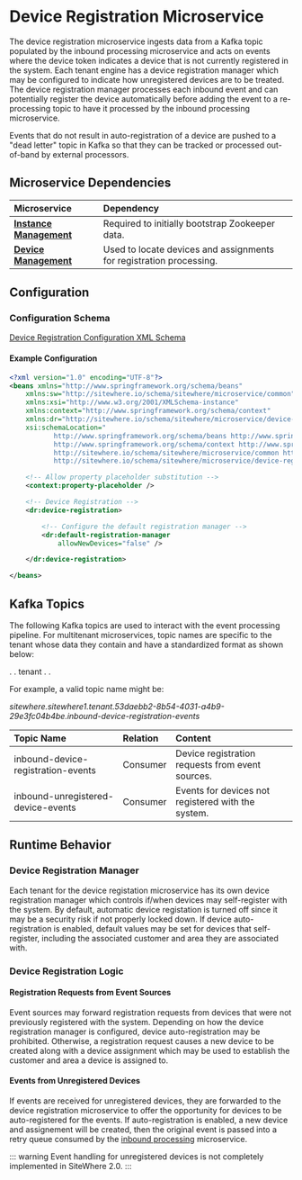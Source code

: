 # Device Registration Microservice

<Seo/>

<MicroserviceBadge text="Multitenant Microservice" type="multitenant"/>
The device registration microservice ingests data from a Kafka topic
populated by the inbound processing microservice and acts on events where the device token
indicates a device that is not currently registered in the system. Each tenant engine has
a device registration manager which may be configured to indicate how unregistered
devices are to be treated. The device registration manager processes each inbound
event and can potentially register the device automatically before adding the event
to a re-processing topic to have it processed by the inbound processing microservice.

Events that do not result in auto-registration of a device are pushed to a "dead letter"
topic in Kafka so that they can be tracked or processed out-of-band by external processors.

## Microservice Dependencies

| Microservice                                        | Dependency                                                          |
| :-------------------------------------------------- | :------------------------------------------------------------------ |
| **[Instance Management](./instance-management.md)** | Required to initially bootstrap Zookeeper data.                     |
| **[Device Management](./device-management.md)**     | Used to locate devices and assignments for registration processing. |

## Configuration

### Configuration Schema

[Device Registration Configuration XML Schema](http://sitewhere.io/schema/sitewhere/microservice/device-registration/current/device-registration.xsd)

#### Example Configuration

```xml
<?xml version="1.0" encoding="UTF-8"?>
<beans xmlns="http://www.springframework.org/schema/beans"
	xmlns:sw="http://sitewhere.io/schema/sitewhere/microservice/common"
	xmlns:xsi="http://www.w3.org/2001/XMLSchema-instance"
	xmlns:context="http://www.springframework.org/schema/context"
	xmlns:dr="http://sitewhere.io/schema/sitewhere/microservice/device-registration"
	xsi:schemaLocation="
           http://www.springframework.org/schema/beans http://www.springframework.org/schema/beans/spring-beans-3.1.xsd
           http://www.springframework.org/schema/context http://www.springframework.org/schema/context/spring-context-3.1.xsd
           http://sitewhere.io/schema/sitewhere/microservice/common http://sitewhere.io/schema/sitewhere/microservice/common/current/microservice-common.xsd
           http://sitewhere.io/schema/sitewhere/microservice/device-registration http://sitewhere.io/schema/sitewhere/microservice/device-registration/current/device-registration.xsd">

	<!-- Allow property placeholder substitution -->
	<context:property-placeholder />

	<!-- Device Registration -->
	<dr:device-registration>

		<!-- Configure the default registration manager -->
		<dr:default-registration-manager
			allowNewDevices="false" />

	</dr:device-registration>

</beans>
```

## Kafka Topics

The following Kafka topics are used to interact with the event processing pipeline.
For multitenant microservices, topic names are specific to the tenant whose data
they contain and have a standardized format as shown below:

<MicroserviceBadge text="Product Id" type="multitenant"/>. <MicroserviceBadge text="Instance Id" type="multitenant"/>. tenant . <MicroserviceBadge text="Tenant UUID" type="multitenant"/>. <MicroserviceBadge text="Topic Name" type="multitenant"/>

For example, a valid topic name might be:

_sitewhere.sitewhere1.tenant.53daebb2-8b54-4031-a4b9-29e3fc04b4be.inbound-device-registration-events_

| Topic Name                         | Relation | Content                                            |
| :--------------------------------- | :------- | :------------------------------------------------- |
| inbound-device-registration-events | Consumer | Device registration requests from event sources.   |
| inbound-unregistered-device-events | Consumer | Events for devices not registered with the system. |

## Runtime Behavior

### Device Registration Manager

Each tenant for the device registation microservice has its own device registration manager
which controls if/when devices may self-register with the system. By default, automatic
device registation is turned off since it may be a security risk if not properly locked
down. If device auto-registration is enabled, default values may be set for devices that
self-register, including the associated customer and area they are associated with.

### Device Registration Logic

#### Registration Requests from Event Sources

Event sources may forward registration requests from devices that were not previously
registered with the system. Depending on how the device registration manager is configured,
device auto-registration may be prohibited. Otherwise, a registration request causes
a new device to be created along with a device assignment which may be used to establish
the customer and area a device is assigned to.

#### Events from Unregistered Devices

If events are received for unregistered devices, they are forwarded to the device registration
microservice to offer the opportunity for devices to be auto-registered for the events. If
auto-registration is enabled, a new device and assignement will be created, then the
original event is passed into a retry queue consumed by the [inbound processing](./inbound-processing.md)
microservice.

::: warning
Event handling for unregistered devices is not completely implemented in SiteWhere 2.0.
:::
